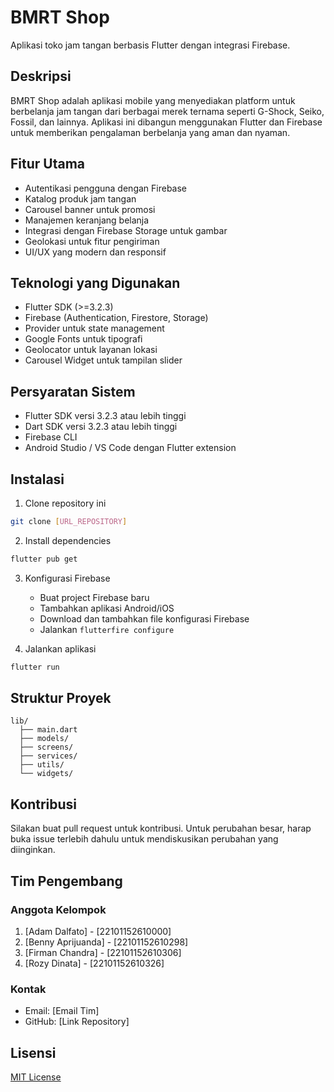 # BMRT Shop

Aplikasi toko jam tangan berbasis Flutter dengan integrasi Firebase.

## Deskripsi

BMRT Shop adalah aplikasi mobile yang menyediakan platform untuk berbelanja jam tangan dari berbagai merek ternama seperti G-Shock, Seiko, Fossil, dan lainnya. Aplikasi ini dibangun menggunakan Flutter dan Firebase untuk memberikan pengalaman berbelanja yang aman dan nyaman.

## Fitur Utama

- Autentikasi pengguna dengan Firebase
- Katalog produk jam tangan
- Carousel banner untuk promosi
- Manajemen keranjang belanja
- Integrasi dengan Firebase Storage untuk gambar
- Geolokasi untuk fitur pengiriman
- UI/UX yang modern dan responsif

## Teknologi yang Digunakan

- Flutter SDK (>=3.2.3)
- Firebase (Authentication, Firestore, Storage)
- Provider untuk state management
- Google Fonts untuk tipografi
- Geolocator untuk layanan lokasi
- Carousel Widget untuk tampilan slider

## Persyaratan Sistem

- Flutter SDK versi 3.2.3 atau lebih tinggi
- Dart SDK versi 3.2.3 atau lebih tinggi
- Firebase CLI
- Android Studio / VS Code dengan Flutter extension

## Instalasi

1. Clone repository ini
```bash
git clone [URL_REPOSITORY]
```

2. Install dependencies
```bash
flutter pub get
```

3. Konfigurasi Firebase
   - Buat project Firebase baru
   - Tambahkan aplikasi Android/iOS
   - Download dan tambahkan file konfigurasi Firebase
   - Jalankan `flutterfire configure`

4. Jalankan aplikasi
```bash
flutter run
```

## Struktur Proyek

```
lib/
  ├── main.dart
  ├── models/
  ├── screens/
  ├── services/
  ├── utils/
  └── widgets/
```

## Kontribusi

Silakan buat pull request untuk kontribusi. Untuk perubahan besar, harap buka issue terlebih dahulu untuk mendiskusikan perubahan yang diinginkan.

## Tim Pengembang

### Anggota Kelompok
1. [Adam Dalfato] - [22101152610000]
2. [Benny Aprijuanda] - [22101152610298]
3. [Firman Chandra] - [22101152610306]
4. [Rozy Dinata] - [22101152610326]

### Kontak
- Email: [Email Tim]
- GitHub: [Link Repository]

## Lisensi

[MIT License](LICENSE)
